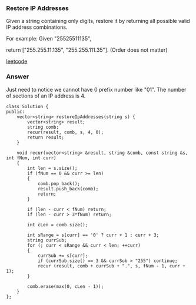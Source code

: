### Restore IP Addresses
Given a string containing only digits, restore it by returning all possible valid IP address combinations.

For example:
Given "25525511135",

return ["255.255.11.135", "255.255.111.35"]. (Order does not matter)

[leetcode](https://leetcode.com/problems/restore-ip-addresses/description/)

### Answer 
Just need to notice we cannot have 0 prefix number like "01". The number of sections of an IP address is 4.

	class Solution {
	public:
	    vector<string> restoreIpAddresses(string s) {
	        vector<string> result;
	        string comb;
	        recur(result, comb, s, 4, 0);
	        return result;
	    }
	    
	    void recur(vector<string> &result, string &comb, const string &s, int fNum, int curr)
	    {
	        int len = s.size();
	        if (fNum == 0 && curr >= len)
	        {
	            comb.pop_back();
	            result.push_back(comb);
	            return;
	        }
	        
	        if (len - curr < fNum) return; 
	        if (len - curr > 3*fNum) return;
	        
	        int cLen = comb.size();
	        
	        int sRange = s[curr] == '0' ? curr + 1 : curr + 3;
	        string currSub;
	        for (; curr < sRange && curr < len; ++curr)
	        {
	            currSub += s[curr];
	            if (currSub.size() == 3 && currSub > "255") continue;
	            recur (result, comb + currSub + ".", s, fNum - 1, curr + 1);
	        }
	        
	        comb.erase(max(0, cLen - 1));
	    }
	};
